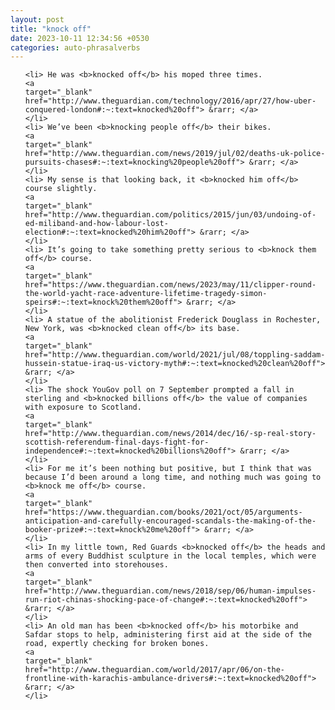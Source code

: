 ```yaml
---
layout: post
title: "knock off"
date: 2023-10-11 12:34:56 +0530
categories: auto-phrasalverbs
---
```

<ol>

    <li> He was <b>knocked off</b> his moped three times.
    <a 
    target="_blank" 
    href="http://www.theguardian.com/technology/2016/apr/27/how-uber-conquered-london#:~:text=knocked%20off"> &rarr; </a>
    </li>
    <li> We’ve been <b>knocking people off</b> their bikes.
    <a 
    target="_blank" 
    href="http://www.theguardian.com/news/2019/jul/02/deaths-uk-police-pursuits-chases#:~:text=knocking%20people%20off"> &rarr; </a>
    </li>
    <li> My sense is that looking back, it <b>knocked him off</b> course slightly.
    <a 
    target="_blank" 
    href="http://www.theguardian.com/politics/2015/jun/03/undoing-of-ed-miliband-and-how-labour-lost-election#:~:text=knocked%20him%20off"> &rarr; </a>
    </li>
    <li> It’s going to take something pretty serious to <b>knock them off</b> course.
    <a 
    target="_blank" 
    href="https://www.theguardian.com/news/2023/may/11/clipper-round-the-world-yacht-race-adventure-lifetime-tragedy-simon-speirs#:~:text=knock%20them%20off"> &rarr; </a>
    </li>
    <li> A statue of the abolitionist Frederick Douglass in Rochester, New York, was <b>knocked clean off</b> its base.
    <a 
    target="_blank" 
    href="http://www.theguardian.com/world/2021/jul/08/toppling-saddam-hussein-statue-iraq-us-victory-myth#:~:text=knocked%20clean%20off"> &rarr; </a>
    </li>
    <li> The shock YouGov poll on 7 September prompted a fall in sterling and <b>knocked billions off</b> the value of companies with exposure to Scotland.
    <a 
    target="_blank" 
    href="http://www.theguardian.com/news/2014/dec/16/-sp-real-story-scottish-referendum-final-days-fight-for-independence#:~:text=knocked%20billions%20off"> &rarr; </a>
    </li>
    <li> For me it’s been nothing but positive, but I think that was because I’d been around a long time, and nothing much was going to <b>knock me off</b> course.
    <a 
    target="_blank" 
    href="https://www.theguardian.com/books/2021/oct/05/arguments-anticipation-and-carefully-encouraged-scandals-the-making-of-the-booker-prize#:~:text=knock%20me%20off"> &rarr; </a>
    </li>
    <li> In my little town, Red Guards <b>knocked off</b> the heads and arms of every Buddhist sculpture in the local temples, which were then converted into storehouses.
    <a 
    target="_blank" 
    href="http://www.theguardian.com/news/2018/sep/06/human-impulses-run-riot-chinas-shocking-pace-of-change#:~:text=knocked%20off"> &rarr; </a>
    </li>
    <li> An old man has been <b>knocked off</b> his motorbike and Safdar stops to help, administering first aid at the side of the road, expertly checking for broken bones.
    <a 
    target="_blank" 
    href="http://www.theguardian.com/world/2017/apr/06/on-the-frontline-with-karachis-ambulance-drivers#:~:text=knocked%20off"> &rarr; </a>
    </li>